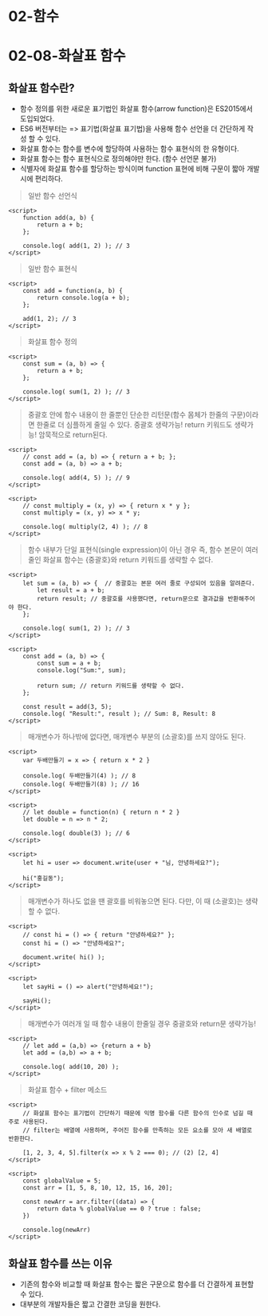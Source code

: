 # 02-함수
# 02-08-화살표 함수

## 화살표 함수란?
+ 함수 정의를 위한 새로운 표기법인 화살표 함수(arrow function)은 ES2015에서 도입되었다.
+ ES6 버전부터는 => 표기법(화살표 표기법)을 사용해 함수 선언을 더 간단하게 작성 할 수 있다. 
+ 화살표 함수는 함수를 변수에 할당하여 사용하는 함수 표현식의 한 유형이다. 
+ 화살표 함수는 함수 표현식으로 정의해야만 한다. (함수 선언문 불가)
+ 식별자에 화살표 함수를 할당하는 방식이며 function 표현에 비해 구문이 짧아 개발시에 편리하다.

> 일반 함수 선언식
````
<script>
    function add(a, b) {
        return a + b;
    };

    console.log( add(1, 2) ); // 3
</script>
````

> 일반 함수 표현식
````
<script>
    const add = function(a, b) {
        return console.log(a + b);
    };

    add(1, 2); // 3
</script>
````

> 화살표 함수 정의
````
<script>
    const sum = (a, b) => {
        return a + b;
    };

    console.log( sum(1, 2) ); // 3
</script>
````

> 중괄호 안에 함수 내용이 한 줄뿐인 단순한 리턴문(함수 몸체가 한줄의 구문)이라면 한줄로 더 심플하게 줄일 수 있다. 중괄호 생략가능! return 키워드도 생략가능! 암묵적으로 return된다. 

````
<script>
    // const add = (a, b) => { return a + b; };
    const add = (a, b) => a + b; 

    console.log( add(4, 5) ); // 9
</script>
````

````
<script>
    // const multiply = (x, y) => { return x * y };
    const multiply = (x, y) => x * y;

    console.log( multiply(2, 4) ); // 8
</script>
````

> 함수 내부가 단일 표현식(single expression)이 아닌 경우 즉, 함수 본문이 여러 줄인 화살표 함수는 {중괄호}와 return 키워드를 생략할 수 없다.
````
<script>
    let sum = (a, b) => {  // 중괄호는 본문 여러 줄로 구성되어 있음을 알려준다.
        let result = a + b;
        return result; // 중괄호를 사용했다면, return문으로 결과값을 반환해주어야 한다.
    };

    console.log( sum(1, 2) ); // 3
</script>
````
````
<script>
    const add = (a, b) => {
        const sum = a + b;
        console.log("Sum:", sum);

        return sum; // return 키워드를 생략할 수 없다.
    };

    const result = add(3, 5);
    console.log( "Result:", result ); // Sum: 8, Result: 8
</script>
````

> 매개변수가 하나밖에 없다면, 매개변수 부분의 (소괄호)를 쓰지 않아도 된다.
````
<script>
    var 두배만들기 = x => { return x * 2 }

    console.log( 두배만들기(4) ); // 8
    console.log( 두배만들기(8) ); // 16
</script>
````

````
<script>
    // let double = function(n) { return n * 2 }
    let double = n => n * 2;

    console.log( double(3) ); // 6
</script>
````

````
<script>
    let hi = user => document.write(user + "님, 안녕하세요?");

    hi("홍길동");
</script>
````

> 매개변수가 하나도 없을 땐 괄호를 비워놓으면 된다. 다만, 이 때 (소괄호)는 생략할 수 없다.

````
<script>
    // const hi = () => { return "안녕하세요?" };
    const hi = () => "안녕하세요?";

    document.write( hi() );
</script>
````

````
<script>
    let sayHi = () => alert("안녕하세요!");

    sayHi();
</script>
````

> 매개변수가 여러개 일 때 함수 내용이 한줄일 경우 중괄호와 return문 생략가능!
````
<script>
    // let add = (a,b) => {return a + b}
    let add = (a,b) => a + b;

    console.log( add(10, 20) );
</script>
````

> 화살표 함수 + filter 메소드 
````
<script>
    // 화살표 함수는 표기법이 간단하기 때문에 익명 함수를 다른 함수의 인수로 넘길 때 주로 사용된다.
    // filter는 배열에 사용하며, 주어진 함수를 만족하는 모든 요소를 모아 새 배열로 반환한다.
    
    [1, 2, 3, 4, 5].filter(x => x % 2 === 0); // (2) [2, 4]
</script>
````

````
<script>
    const globalValue = 5;
    const arr = [1, 5, 8, 10, 12, 15, 16, 20];

    const newArr = arr.filter((data) => {
        return data % globalValue == 0 ? true : false;
    })

    console.log(newArr)
</script>
````

## 화살표 함수를 쓰는 이유
+ 기존의 함수와 비교할 때 화살표 함수는 짧은 구문으로 함수를 더 간결하게 표현할 수 있다.
+ 대부분의 개발자들은 짧고 간결한 코딩을 원한다.

